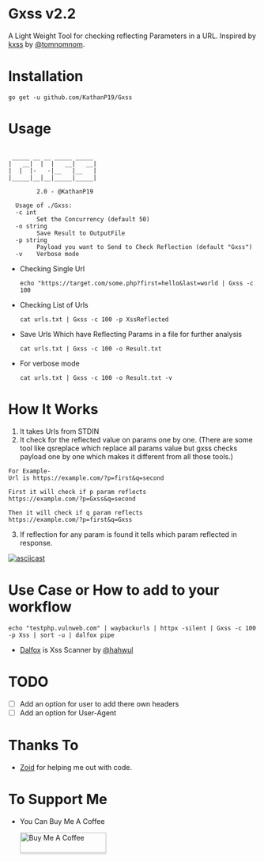 # Gxss v2.2

A Light Weight Tool for checking reflecting Parameters in a URL. Inspired by [kxss](https://github.com/tomnomnom/hacks/tree/master/kxss) by [@tomnomnom](https://twitter.com/TomNomNom).

# Installation

`go get -u github.com/KathanP19/Gxss`

# Usage

```
                  
 _____ __ __ _____ _____ 
|   __|  |  |   __|   __|
|  |  |-   -|__   |__   |
|_____|__|__|_____|_____|
                         
        2.0 - @KathanP19

  Usage of ./Gxss:
  -c int
        Set the Concurrency (default 50)
  -o string
        Save Result to OutputFile
  -p string
        Payload you want to Send to Check Reflection (default "Gxss")
  -v    Verbose mode

```

* Checking Single Url

    `echo "https://target.com/some.php?first=hello&last=world | Gxss -c 100 `
    
* Checking List of Urls

    `cat urls.txt | Gxss -c 100 -p XssReflected`

* Save Urls Which have Reflecting Params in a file for further analysis

    `cat urls.txt | Gxss -c 100 -o Result.txt`

* For verbose mode

    `cat urls.txt | Gxss -c 100 -o Result.txt -v `


# How It Works
1. It takes Urls from STDIN
2. It check for the reflected value on params one by one. (There are some tool like qsreplace which replace all params value but gxss checks payload one by one which makes it different from all those tools.)
```
For Example- 
Url is https://example.com/?p=first&q=second

First it will check if p param reflects
https://example.com/?p=Gxss&q=second

Then it will check if q param reflects
https://example.com/?p=first&q=Gxss
```
3. If reflection for any param is found it tells which param reflected in response.

[![asciicast](https://asciinema.org/a/84mXOOcDrxzZ3eyW16Ap3eHwX.svg)](https://asciinema.org/a/84mXOOcDrxzZ3eyW16Ap3eHwX)

# Use Case or How to add to your workflow

`echo "testphp.vulnweb.com" | waybackurls | httpx -silent | Gxss -c 100 -p Xss | sort -u | dalfox pipe` 

* [Dalfox](https://github.com/hahwul/dalfox) is Xss Scanner by [@hahwul](https://twitter.com/hahwul)

# TODO

- [ ] Add an option for user to add there own headers
- [ ] Add an option for User-Agent

# Thanks To

* [Zoid](https://twitter.com/z0idsec) for helping me out with code.

# To Support Me 

* You Can Buy Me A Coffee

    <a href="https://www.buymeacoffee.com/kathanp19" target="_blank"><img src="https://www.buymeacoffee.com/assets/img/custom_images/orange_img.png" alt="Buy Me A Coffee" style="height: 41px !important;width: 174px !important;box-shadow: 0px 3px 2px 0px rgba(190, 190, 190, 0.5) !important;-webkit-box-shadow: 0px 3px 2px 0px rgba(190, 190, 190, 0.5) !important;" ></a>
